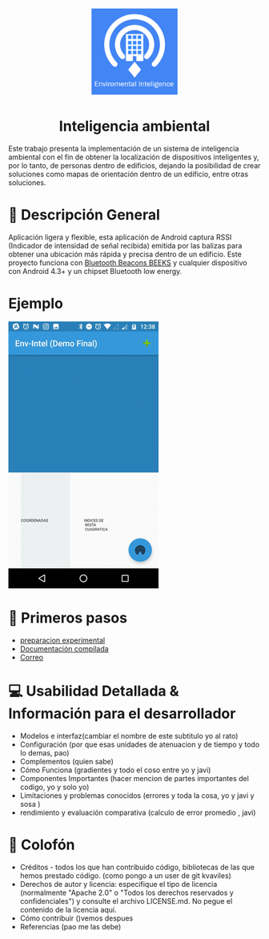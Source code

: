 
<H1 align = "center">
 <img src="https://github.com/EiderDiaz/Inteligencia-Ambiental/blob/master/img/Logo_InteligenciaAmbiental.png" width=172 height=172>
</H1>
<H1 align = "center">
   Inteligencia ambiental
</H1>

Este trabajo presenta la implementación de un sistema de inteligencia ambiental con el fin de obtener la localización de dispositivos inteligentes y, por lo tanto, de personas dentro de edificios, dejando la posibilidad de crear soluciones como mapas de orientación dentro de un edificio, entre otras soluciones. 

# :eyes: Descripción General
Aplicación ligera y flexible, esta aplicación de Android captura RSSI (Indicador de intensidad de señal recibida) emitida por las balizas para obtener una ubicación más rápida y precisa dentro de un edificio.
Este proyecto funciona con [Bluetooth Beacons BEEKS](https://github.com/EiderDiaz/Inteligencia-Ambiental/blob/master/Specs-iBEEK1.6.pdf)  y cualquier dispositivo con Android 4.3+ y un chipset Bluetooth low energy.

# Ejemplo

<img src="https://github.com/EiderDiaz/Inteligencia-Ambiental/blob/master/img/Uso_aplicacion.gif">

# :runner: Primeros pasos
- [preparacion experimental](https://github.com/EiderDiaz/Inteligencia-Ambiental/blob/master/Preparaci%C3%B3n%20experimental.md)
- [Documentación compilada](https://drive.google.com/open?id=0B_SXGEKN91UQOUJ1MzVOWWNlZHM)
-  <a href="mailto:eiderdiazm95@gmail.com"> Correo </a>



# :computer: Usabilidad Detallada & Información para el desarrollador
- Modelos e interfaz(cambiar el nombre de este subtitulo yo al rato)
- Configuración (por que esas unidades de atenuacion y de tiempo y todo lo demas, pao)
- Complementos (quien sabe)
- Cómo Funciona (gradientes y todo el coso entre yo y javi)
- Componentes Importantes (hacer mencion de partes importantes del codigo, yo y solo yo)
- Limitaciones y problemas conocidos (errores y toda la cosa, yo y javi y sosa )
- rendimiento y evaluación comparativa  (calculo de error promedio , javi)

# :closed_book: Colofón
- Créditos - todos los que han contribuido código, bibliotecas de las que hemos prestado código. (como pongo a un user de git kvaviles)
- Derechos de autor y licencia: especifique el tipo de licencia (normalmente "Apache 2.0" o "Todos los derechos reservados y confidenciales") y consulte el archivo LICENSE.md. No pegue el contenido de la licencia aquí.
- Cómo contribuir ()vemos despues
- Referencias (pao me las debe)
